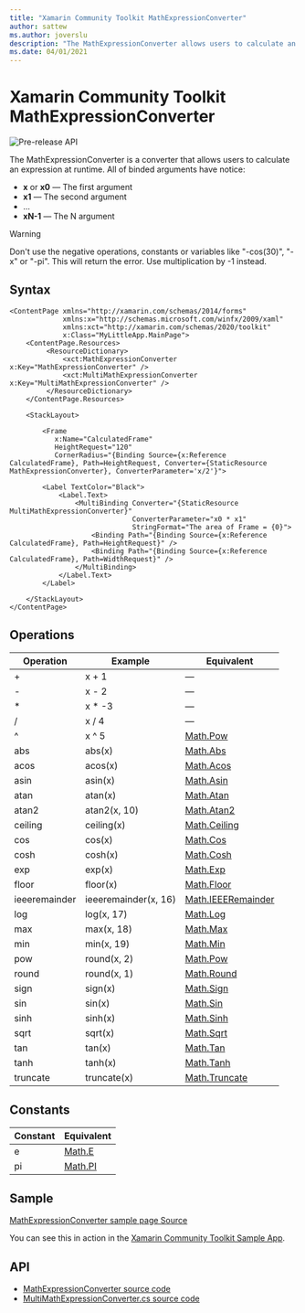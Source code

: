 ```yaml
---
title: "Xamarin Community Toolkit MathExpressionConverter"
author: sattew
ms.author: joverslu
description: "The MathExpressionConverter allows users to calculate an expression at runtime."
ms.date: 04/01/2021
---
```


# Xamarin Community Toolkit MathExpressionConverter
![Pre-release API](~/images/pre-release.png)

The MathExpressionConverter is a converter that allows users to calculate an expression at runtime. All of binded arguments have notice: 
- **x** or **x0** — The first argument
- **x1** — The second argument
- ...
- **xN-1** — The N argument

> [!WARNING]
> Don't use the negative operations, constants or variables like "-cos(30)", "-x" or "-pi". This will return the error. Use multiplication by -1 instead.

## Syntax

```xaml
<ContentPage xmlns="http://xamarin.com/schemas/2014/forms"
             xmlns:x="http://schemas.microsoft.com/winfx/2009/xaml"
             xmlns:xct="http://xamarin.com/schemas/2020/toolkit"
             x:Class="MyLittleApp.MainPage">
    <ContentPage.Resources>
         <ResourceDictionary>
             <xct:MathExpressionConverter x:Key="MathExpressionConverter" />
             <xct:MultiMathExpressionConverter x:Key="MultiMathExpressionConverter" />
         </ResourceDictionary>
    </ContentPage.Resources>

    <StackLayout>
    
        <Frame
           x:Name="CalculatedFrame"
           HeightRequest="120"
           CornerRadius="{Binding Source={x:Reference CalculatedFrame}, Path=HeightRequest, Converter={StaticResource MathExpressionConverter}, ConverterParameter='x/2'}">
    
        <Label TextColor="Black">
            <Label.Text>
                <MultiBinding Converter="{StaticResource MultiMathExpressionConverter}"
                              ConverterParameter="x0 * x1"
                              StringFormat="The area of Frame = {0}">
                    <Binding Path="{Binding Source={x:Reference CalculatedFrame}, Path=HeightRequest}" />
                    <Binding Path="{Binding Source={x:Reference CalculatedFrame}, Path=WidthRequest}" />
                </MultiBinding>
            </Label.Text>
        </Label>
      
    </StackLayout>
</ContentPage>
```

## Operations
| Operation | Example | Equivalent |
| -- | -- | -- |
| + | x + 1 | — |
| - | x - 2 | — |
| * | x * -3 | — |
| / | x / 4 | — |
| ^ | x ^ 5 | [Math.Pow](/dotnet/api/system.math.pow) |
| abs | abs(x) | [Math.Abs](/dotnet/api/system.math.abs#System_Math_Abs_System_Double_) |
| acos | acos(x) | [Math.Acos](/dotnet/api/system.math.acos) |
| asin | asin(x) | [Math.Asin](/dotnet/api/system.math.asin) |
| atan | atan(x) | [Math.Atan](/dotnet/api/system.math.atan) |
| atan2 | atan2(x, 10) | [Math.Atan2](/dotnet/api/system.math.atan2) |
| ceiling | ceiling(x) | [Math.Ceiling](/dotnet/api/system.math.ceiling#System_Math_Ceiling_System_Double_) |
| cos | cos(x) | [Math.Cos](/dotnet/api/system.math.cos) |
| cosh | cosh(x) | [Math.Cosh](/dotnet/api/system.math.cosh) |
| exp | exp(x) | [Math.Exp](/dotnet/api/system.math.exp) |
| floor | floor(x) | [Math.Floor](/dotnet/api/system.math.floor#System_Math_Floor_System_Double_) |
| ieeeremainder | ieeeremainder(x, 16) | [Math.IEEERemainder](/dotnet/api/system.math.ieeeremainder) |
| log | log(x, 17) | [Math.Log](/dotnet/api/system.math.log#System_Math_Log_System_Double_System_Double_) |
| max | max(x, 18) | [Math.Max](/dotnet/api/system.math.max#System_Math_Max_System_Double_System_Double_) |
| min | min(x, 19) | [Math.Min](/dotnet/api/system.math.min#System_Math_Min_System_Double_System_Double_) |
| pow | round(x, 2) | [Math.Pow](/dotnet/api/system.math.pow) |
| round | round(x, 1) | [Math.Round](/dotnet/api/system.math.round#System_Math_Round_System_Double_System_Int32_) |
| sign | sign(x) | [Math.Sign](/dotnet/api/system.math.sign#System_Math_Sign_System_Double_) |
| sin | sin(x) | [Math.Sin](/dotnet/api/system.math.sin) |
| sinh | sinh(x) | [Math.Sinh](/dotnet/api/system.math.sinh) |
| sqrt | sqrt(x) | [Math.Sqrt](/dotnet/api/system.math.sqrt) |
| tan | tan(x) | [Math.Tan](/dotnet/api/system.math.tan) |
| tanh | tanh(x) | [Math.Tanh](/dotnet/api/system.math.tanh) |
| truncate | truncate(x) | [Math.Truncate](/dotnet/api/system.math.truncate#System_Math_Truncate_System_Double_) |

## Constants
| Constant | Equivalent |
| -- | -- |
| e | [Math.E](/dotnet/api/system.math.e) |
| pi | [Math.PI](/dotnet/api/system.math.pi) |

## Sample

[MathExpressionConverter sample page Source](https://github.com/xamarin/XamarinCommunityToolkit/blob/main/samples/XCT.Sample/Pages/Converters/MathExpressionConverterPage.xaml)

You can see this in action in the [Xamarin Community Toolkit Sample App](https://github.com/xamarin/XamarinCommunityToolkit).

## API

* [MathExpressionConverter source code](https://github.com/xamarin/XamarinCommunityToolkit/blob/main/src/CommunityToolkit/Xamarin.CommunityToolkit/Converters/MathExpressionConverter/MathExpressionConverter.shared.cs)
* [MultiMathExpressionConverter.cs source code](https://github.com/xamarin/XamarinCommunityToolkit/blob/main/src/CommunityToolkit/Xamarin.CommunityToolkit/Converters/MathExpressionConverter/MultiMathExpressionConverter.shared.cs)
